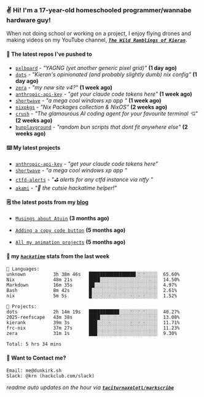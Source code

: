 ### ✌️ Hi! I'm a 17-year-old homeschooled programmer/wannabe hardware guy!

When not doing school or working on a project, I enjoy flying drones and making videos on my YouTube channel, [**_`The Wild Ramblings of Kieran`_**](https://youtube.com/@kieran.rambles).

#### 👷 The latest repos I've pushed to

- [`pxlboard`](https://github.com/taciturnaxolotl/pxlboard) - _"YAGNG (yet another generic pixel grid)"_ **(1 day ago)**
- [`dots`](https://github.com/taciturnaxolotl/dots) - _"Kieran's opinionated (and probably slightly dumb) nix config"_ **(1 day ago)**
- [`zera`](https://github.com/taciturnaxolotl/zera) - _"my new site v4?"_ **(1 week ago)**
- [`anthropic-api-key`](https://github.com/taciturnaxolotl/anthropic-api-key) - _"get your claude code tokens here"_ **(1 week ago)**
- [`shortwave`](https://github.com/taciturnaxolotl/shortwave) - _"a mega cool windows xp app "_ **(1 week ago)**
- [`nixpkgs`](https://github.com/NixOS/nixpkgs) - _"Nix Packages collection & NixOS"_ **(2 weeks ago)**
- [`crush`](https://github.com/charmbracelet/crush) - _"The glamourous AI coding agent for your favourite terminal 💘"_ **(2 weeks ago)**
- [`bunplayground`](https://github.com/taciturnaxolotl/bunplayground) - _"random bun scripts that dont fit anywhere else"_ **(2 weeks ago)**

#### ⌨️ My latest projects

- [`anthropic-api-key`](https://github.com/taciturnaxolotl/anthropic-api-key) - _"get your claude code tokens here"_
- [`shortwave`](https://github.com/taciturnaxolotl/shortwave) - _"a mega cool windows xp app "_
- [`ctfd-alerts`](https://github.com/taciturnaxolotl/ctfd-alerts) - _"⛳ alerts for any ctfd instance via ntfy "_
- [`akami`](https://github.com/taciturnaxolotl/akami) - _"🌷 the cutsie hackatime helper!"_

#### 🗒️ the latest posts from my [blog](https://dunkirk.sh)

- [`Musings about Atuin`](https://dunkirk.sh/blog/atuin/) **(3 months ago)**

- [`Adding a copy code button`](https://dunkirk.sh/blog/adding-a-copy-button/) **(5 months ago)**

- [`All my animation projects`](https://dunkirk.sh/blog/my-animations/) **(5 months ago)**



#### 📡 my [_`hackatime`_](https://waka.hackclub.com) stats from the last week

```text
💾 Languages:
unknown          3h 38m 46s   █████████████████░░░░░░░░  65.60%
Nix              48m 21s      ████░░░░░░░░░░░░░░░░░░░░░  14.50%
Markdown         16m 35s      ██░░░░░░░░░░░░░░░░░░░░░░░  4.97%
Bash             8m 42s       █░░░░░░░░░░░░░░░░░░░░░░░░  2.61%
nix              5m 5s        █░░░░░░░░░░░░░░░░░░░░░░░░  1.52%

💼 Projects:
dots             2h 14m 19s   ███████████░░░░░░░░░░░░░░  40.27%
2025-reefscape   43m 38s      ████░░░░░░░░░░░░░░░░░░░░░  13.08%
kierank          39m 3s       ███░░░░░░░░░░░░░░░░░░░░░░  11.71%
frc-nix          37m 27s      ███░░░░░░░░░░░░░░░░░░░░░░  11.23%
zera             31m 1s       ███░░░░░░░░░░░░░░░░░░░░░░  9.30%

Total: 5 hrs 34 mins
```

#### 📮 Want to Contact me?

```text
Email: me@dunkirk.sh
Slack: @krn (hackclub.com/slack)
```

_readme auto updates on the hour via [**`taciturnaxolotl/markscribe`**](https://github.com/taciturnaxolotl/markscribe)_
